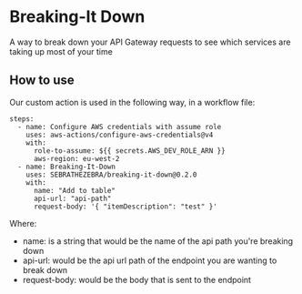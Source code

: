 # Breaking-It Down

A way to break down your API Gateway requests to see which services
are taking up most of your time

## How to use 

Our custom action is used in the following way, in a workflow file:

```
steps:
  - name: Configure AWS credentials with assume role
    uses: aws-actions/configure-aws-credentials@v4
    with:
      role-to-assume: ${{ secrets.AWS_DEV_ROLE_ARN }}
      aws-region: eu-west-2
  - name: Breaking-It-Down
    uses: SEBRATHEZEBRA/breaking-it-down@0.2.0
    with:
      name: "Add to table"
      api-url: "api-path"
      request-body: '{ "itemDescription": "test" }'
```

Where:
 - name: is a string that would be the name of the api path you're breaking down
 - api-url: would be the api url path of the endpoint you are wanting to break down
 - request-body: would be the body that is sent to the endpoint